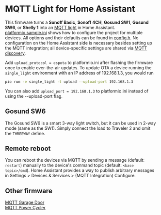 # MQTT Light for Home Assistant

This firmware turns a **Sonoff Basic**, **Sonoff 4CH**, **Gosund SW1**, **Gosund SW6**, or **Shelly 1** into an [MQTT light](https://www.home-assistant.io/integrations/light.mqtt) in Home Assistant. [platformio.sample.ini](platformio.sample.ini) shows how to configure the project for multiple devices. All options and their defaults can be found in [config.h](include/config.h). No configuration on the Home Assistant side is necessary besides setting up the MQTT integration; all device-specific settings are shared via [MQTT discovery](https://www.home-assistant.io/docs/mqtt/discovery).

Add `upload_protocol = espota` to platformio.ini after flashing the firmware once to enable over-the-air updates. To update OTA a device running the `single_light` environment with an IP address of 192.168.1.3, you would run

```bash
pio run -e single_light -t upload --upload-port 192.168.1.3
```

You can also add `upload_port = 192.168.1.3` to platformio.ini instead of using the --upload-port flag.

## Gosund SW6

The Gosund SW6 is a smart 3-way light switch, but it can be used in 2-way mode (same as the SW1). Simply connect the load to Traveler 2 and omit the `THREEWAY` define.

## Remote reboot

You can reboot the devices via MQTT by sending a message (default: `restart`) manually to the device's command topic (default: `<base topic>/cmd`). Home Assistant provides a way to publish arbitrary messages in Settings > Devices & Services > (MQTT Integration) Configure.

## Other firmware

[MQTT Garage Door](https://github.com/thedanbob/mqtt_garage_door) \
[MQTT Power Cycler](https://github.com/thedanbob/mqtt_power_cycle)

